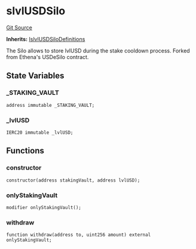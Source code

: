 # slvlUSDSilo
[Git Source](https://github.com/Level-Money/contracts/blob/6210538f7de83f92b07f38679d7d19520c984a03/src/v1/slvlUSDSilo.sol)

**Inherits:**
[IslvlUSDSiloDefinitions](/src/v1/interfaces/IslvlUSDSiloDefinitions.sol/interface.IslvlUSDSiloDefinitions.md)

The Silo allows to store lvlUSD during the stake cooldown process.
Forked from Ethena's USDeSilo contract.


## State Variables
### _STAKING_VAULT

```solidity
address immutable _STAKING_VAULT;
```


### _lvlUSD

```solidity
IERC20 immutable _lvlUSD;
```


## Functions
### constructor


```solidity
constructor(address stakingVault, address lvlUSD);
```

### onlyStakingVault


```solidity
modifier onlyStakingVault();
```

### withdraw


```solidity
function withdraw(address to, uint256 amount) external onlyStakingVault;
```

